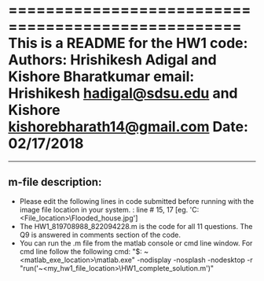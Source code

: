 ===================================================
This is a README for the HW1 code:
Authors: Hrishikesh Adigal and Kishore Bharatkumar
email: Hrishikesh <hadigal@sdsu.edu> and Kishore <kishorebharath14@gmail.com>
Date: 02/17/2018
===================================================

--------------------
m-file description:
--------------------
- Please edit the following lines in code submitted before running with the image file location in your system.
  : line # 15, 17 [eg. 'C:\<File_location>\Flooded_house.jpg']
- The HW1_819708988_822094228.m is the code for all 11 questions. The Q9 is answered in comments section of the code.
- You can run the .m file from the matlab console or cmd line window. For cmd line follow the following cmd: 
"$: ~\<matlab_exe_location>\matlab.exe" -nodisplay -nosplash -nodesktop -r "run('~\<my_hw1_file_location>\HW1_complete_solution.m')" 
